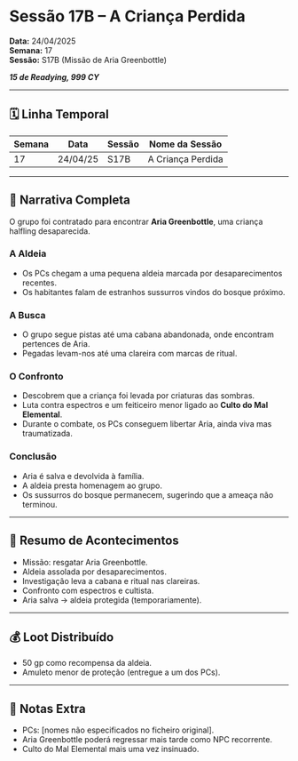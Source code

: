 # Sessão 17B – A Criança Perdida  
**Data:** 24/04/2025  
**Semana:** 17  
**Sessão:** S17B (Missão de Aria Greenbottle)  

***15 de Readying, 999 CY***

---
## 🗓 Linha Temporal
| Semana | Data      | Sessão | Nome da Sessão     |
|--------|-----------|--------|--------------------|
| 17     | 24/04/25  | S17B   | A Criança Perdida  |

---

## 📖 Narrativa Completa
O grupo foi contratado para encontrar **Aria Greenbottle**, uma criança halfling desaparecida.  

### A Aldeia
- Os PCs chegam a uma pequena aldeia marcada por desaparecimentos recentes.  
- Os habitantes falam de estranhos sussurros vindos do bosque próximo.  

### A Busca
- O grupo segue pistas até uma cabana abandonada, onde encontram pertences de Aria.  
- Pegadas levam-nos até uma clareira com marcas de ritual.  

### O Confronto
- Descobrem que a criança foi levada por criaturas das sombras.  
- Luta contra espectros e um feiticeiro menor ligado ao **Culto do Mal Elemental**.  
- Durante o combate, os PCs conseguem libertar Aria, ainda viva mas traumatizada.  

### Conclusão
- Aria é salva e devolvida à família.  
- A aldeia presta homenagem ao grupo.  
- Os sussurros do bosque permanecem, sugerindo que a ameaça não terminou.  

---

## 🎲 Resumo de Acontecimentos
- Missão: resgatar Aria Greenbottle.  
- Aldeia assolada por desaparecimentos.  
- Investigação leva a cabana e ritual nas clareiras.  
- Confronto com espectros e cultista.  
- Aria salva → aldeia protegida (temporariamente).  

---

## 💰 Loot Distribuído
- 50 gp como recompensa da aldeia.  
- Amuleto menor de proteção (entregue a um dos PCs).  

---

## 🧾 Notas Extra
- PCs: [nomes não especificados no ficheiro original].  
- Aria Greenbottle poderá regressar mais tarde como NPC recorrente.  
- Culto do Mal Elemental mais uma vez insinuado.  
